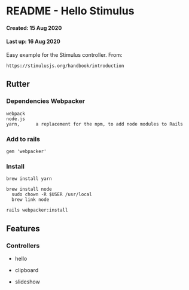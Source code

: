 # README - Hello Stimulus 

#### Created: 15 Aug 2020

#### Last up: 16 Aug 2020

Easy example for the Stimulus controller. From: 
```
https://stimulusjs.org/handbook/introduction
```

## Rutter 

### Dependencies Webpacker
 
```
webpack 
node.js 
yarn,      a replacement for the npm, to add node modules to Rails  
```

### Add to rails 
```
gem 'webpacker'
```

### Install 
```
brew install yarn

brew install node 
  sudo chown -R $USER /usr/local
  brew link node
  
rails webpacker:install 
```


## Features

### Controllers 

* hello 

* clipboard

* slideshow

